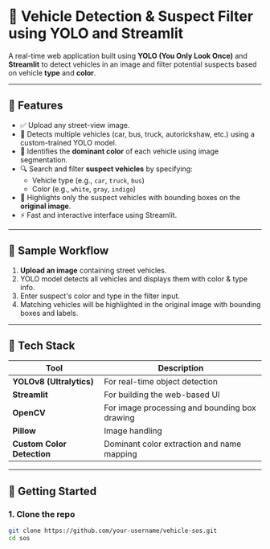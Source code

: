 # 🚗 Vehicle Detection & Suspect Filter using YOLO and Streamlit

A real-time web application built using **YOLO (You Only Look Once)** and **Streamlit** to detect vehicles in an image and filter potential suspects based on vehicle **type** and **color**.

---

## 📌 Features

- ✅ Upload any street-view image.
- 🧠 Detects multiple vehicles (car, bus, truck, autorickshaw, etc.) using a custom-trained YOLO model.
- 🎨 Identifies the **dominant color** of each vehicle using image segmentation.
- 🔍 Search and filter **suspect vehicles** by specifying:
  - Vehicle type (e.g., `car`, `truck`, `bus`)
  - Color (e.g., `white`, `gray`, `indigo`)
- 📍 Highlights only the suspect vehicles with bounding boxes on the **original image**.
- ⚡ Fast and interactive interface using Streamlit.

---

## 📸 Sample Workflow

1. **Upload an image** containing street vehicles.
2. YOLO model detects all vehicles and displays them with color & type info.
3. Enter suspect's color and type in the filter input.
4. Matching vehicles will be highlighted in the original image with bounding boxes and labels.

---

## 🧰 Tech Stack

| Tool | Description |
|------|-------------|
| **YOLOv8 (Ultralytics)** | For real-time object detection |
| **Streamlit** | For building the web-based UI |
| **OpenCV** | For image processing and bounding box drawing |
| **Pillow** | Image handling |
| **Custom Color Detection** | Dominant color extraction and name mapping |

---

## 🚀 Getting Started

### 1. Clone the repo

```bash
git clone https://github.com/your-username/vehicle-sos.git
cd sos
